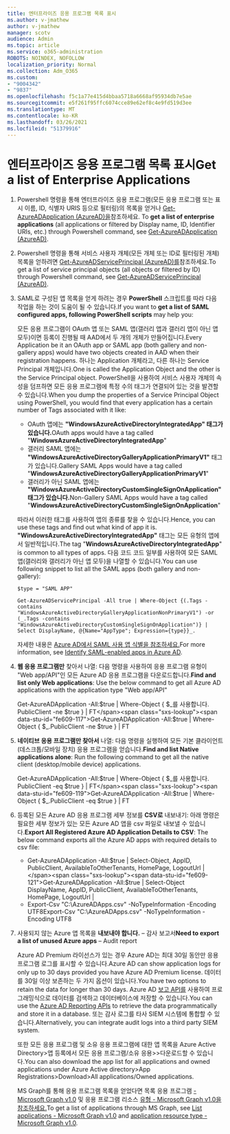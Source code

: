 ```yaml
---
title: 엔터프라이즈 응용 프로그램 목록 표시
ms.author: v-jmathew
author: v-jmathew
manager: scotv
audience: Admin
ms.topic: article
ms.service: o365-administration
ROBOTS: NOINDEX, NOFOLLOW
localization_priority: Normal
ms.collection: Adm_O365
ms.custom:
- "9004342"
- "9837"
ms.openlocfilehash: f5c1a77e415d4bbaa5718a6668af95934db7e5ae
ms.sourcegitcommit: e5f261f95ffc6074cce89e62ef8c4e9fd519d3ee
ms.translationtype: MT
ms.contentlocale: ko-KR
ms.lasthandoff: 03/26/2021
ms.locfileid: "51379916"
---
```

# <a name="get-a-list-of-enterprise-applications"></a><span data-ttu-id="fe609-102">엔터프라이즈 응용 프로그램 목록 표시</span><span class="sxs-lookup"><span data-stu-id="fe609-102">Get a list of Enterprise Applications</span></span>

1. <span data-ttu-id="fe609-103">Powershell 명령을 통해 엔터프라이즈 응용 프로그램(모든 응용 프로그램 또는 표시 이름, ID, 식별자 URIS 등으로 필터링)의 목록을 얻거나 [Get-AzureADApplication (AzureAD)을](https://docs.microsoft.com/powershell/module/azuread/get-azureadapplication)참조하세요. </span><span class="sxs-lookup"><span data-stu-id="fe609-103">To **get a list of enterprise applications** (all applications or filtered by Display name, ID, Identifier URIs, etc.) through Powershell command, see [Get-AzureADApplication (AzureAD)](https://docs.microsoft.com/powershell/module/azuread/get-azureadapplication).</span></span>
2. <span data-ttu-id="fe609-104">Powershell 명령을 통해 서비스 사용자 개체(모든 개체 또는 ID로 필터링된 개체) 목록을 얻하려면 [Get-AzureADServicePrincipal (AzureAD)를](https://docs.microsoft.com/powershell/module/azuread/get-azureadserviceprincipal)참조하세요.</span><span class="sxs-lookup"><span data-stu-id="fe609-104">To get a list of service principal objects (all objects or filtered by ID) through Powershell command, see [Get-AzureADServicePrincipal (AzureAD)](https://docs.microsoft.com/powershell/module/azuread/get-azureadserviceprincipal).</span></span>
3. <span data-ttu-id="fe609-105">SAML로 구성된 앱 목록을 얻게 하려는 경우 **PowerShell** 스크립트를 따라 다음 작업을 하는 것이 도움이 될 수 있습니다.</span><span class="sxs-lookup"><span data-stu-id="fe609-105">If you want to **get a list of SAML configured apps, following PowerShell scripts** may help you:</span></span>

    <span data-ttu-id="fe609-106">모든 응용 프로그램이 OAuth 앱 또는 SAML 앱(갤러리 앱과 갤러리 앱이 아닌 앱 모두)이면 등록이 진행될 때 AAD에서 두 개의 개체가 만들어집니다.</span><span class="sxs-lookup"><span data-stu-id="fe609-106">Every Application be it an OAuth app or SAML app (both gallery and non-gallery apps) would have two objects created in AAD when their registration happens.</span></span> <span data-ttu-id="fe609-107">하나는 Application 개체라고, 다른 하나는 Service Principal 개체입니다.</span><span class="sxs-lookup"><span data-stu-id="fe609-107">One is called the Application Object and the other is the Service Principal object.</span></span> <span data-ttu-id="fe609-108">PowerShell을 사용하여 서비스 사용자 개체의 속성을 덤프하면 모든 응용 프로그램에 특정 수의 태그가 연결되어 있는 것을 발견할 수 있습니다.</span><span class="sxs-lookup"><span data-stu-id="fe609-108">When you dump the properties of a Service Principal Object using PowerShell, you would find that every application has a certain number of Tags associated with it like:</span></span>

    - <span data-ttu-id="fe609-109">OAuth 앱에는 **"WindowsAzureActiveDirectoryIntegratedApp" 태그가 있습니다.**</span><span class="sxs-lookup"><span data-stu-id="fe609-109">OAuth apps would have a tag called "**WindowsAzureActiveDirectoryIntegratedApp**"</span></span>
    - <span data-ttu-id="fe609-110">갤러리 SAML 앱에는 **"WindowsAzureActiveDirectoryGalleryApplicationPrimaryV1"** 태그가 있습니다.</span><span class="sxs-lookup"><span data-stu-id="fe609-110">Gallery SAML Apps would have a tag called "**WindowsAzureActiveDirectoryGalleryApplicationPrimaryV1**"</span></span>
    - <span data-ttu-id="fe609-111">갤러리가 아닌 SAML 앱에는 **"WindowsAzureActiveDirectoryCustomSingleSignOnApplication" 태그가 있습니다.**</span><span class="sxs-lookup"><span data-stu-id="fe609-111">Non-Gallery SAML Apps would have a tag called "**WindowsAzureActiveDirectoryCustomSingleSignOnApplication**"</span></span>

    <span data-ttu-id="fe609-112">따라서 이러한 태그를 사용하여 앱의 종류를 찾을 수 있습니다.</span><span class="sxs-lookup"><span data-stu-id="fe609-112">Hence, you can use these tags and find out what kind of app it is.</span></span> <span data-ttu-id="fe609-113">**"WindowsAzureActiveDirectoryIntegratedApp"** 태그는 모든 유형의 앱에서 일반적입니다.</span><span class="sxs-lookup"><span data-stu-id="fe609-113">The tag "**WindowsAzureActiveDirectoryIntegratedApp**" is common to all types of apps.</span></span> <span data-ttu-id="fe609-114">다음 코드 코드 일부를 사용하여 모든 SAML 앱(갤러리와 갤러리가 아닌 앱 모두)을 나열할 수 있습니다.</span><span class="sxs-lookup"><span data-stu-id="fe609-114">You can use following snippet to list all the SAML apps (both gallery and non-gallery):</span></span>

    `$type = "SAML APP"`

    `Get-AzureADServicePrincipal -All true | Where-Object {(.Tags -contains "WindowsAzureActiveDirectoryGalleryApplicationNonPrimaryV1") -or (_.Tags -contains "WindowsAzureActiveDirectoryCustomSingleSignOnApplication")} | Select DisplayName, @{Name="AppType"; Expression={type}}_.`

    <span data-ttu-id="fe609-115">자세한 내용은 [Azure AD에서 SAML 사용 앱 식별을 참조하세요.](https://docs.microsoft.com/answers/questions/24259/identify-saml-enabled-apps-in-azure-ad.html)</span><span class="sxs-lookup"><span data-stu-id="fe609-115">For more information, see [Identify SAML-enabled apps in Azure AD](https://docs.microsoft.com/answers/questions/24259/identify-saml-enabled-apps-in-azure-ad.html).</span></span>

4. <span data-ttu-id="fe609-116">**웹 응용 프로그램만** 찾아서 나열: 다음 명령을 사용하여 응용 프로그램 유형이 "Web app/API"인 모든 Azure AD 응용 프로그램을 다운로드합니다.</span><span class="sxs-lookup"><span data-stu-id="fe609-116">**Find and list only Web applications**: Use the below command to get all Azure AD applications with the application type "Web app/API"</span></span>

    <span data-ttu-id="fe609-117">Get-AzureADApplication -All:$true | Where-Object { $_를 사용합니다. PublicClient -ne $true } | FT</span><span class="sxs-lookup"><span data-stu-id="fe609-117">Get-AzureADApplication -All:$true | Where-Object { $_.PublicClient -ne $true } | FT</span></span>
5. <span data-ttu-id="fe609-118">**네이티브 응용 프로그램만 찾아서** 나열: 다음 명령을 실행하여 모든 기본 클라이언트(데스크톱/모바일 장치) 응용 프로그램을 얻습니다.</span><span class="sxs-lookup"><span data-stu-id="fe609-118">**Find and list Native applications alone**: Run the following command to get all the native client (desktop/mobile device) applications.</span></span>

    <span data-ttu-id="fe609-119">Get-AzureADApplication -All:$true | Where-Object { $_를 사용합니다. PublicClient -eq $true } | FT</span><span class="sxs-lookup"><span data-stu-id="fe609-119">Get-AzureADApplication -All:$true | Where-Object { $_.PublicClient -eq $true } | FT</span></span>
6. <span data-ttu-id="fe609-120">등록된 모든 Azure AD 응용 프로그램 세부 정보를 **CSV로** 내보내기: 아래 명령은 필요한 세부 정보가 있는 모든 Azure AD 앱을 csv 파일로 내보낼 수 있습니다.</span><span class="sxs-lookup"><span data-stu-id="fe609-120">**Export All Registered Azure AD Application Details to CSV**: The below command exports all the Azure AD apps with required details to csv file:</span></span>

    - <span data-ttu-id="fe609-121">Get-AzureADApplication -All:$true | Select-Object, AppID, PublicClient, AvailableToOtherTenants, HomePage, LogoutUrl |</span><span class="sxs-lookup"><span data-stu-id="fe609-121">Get-AzureADApplication -All:$true | Select-Object DisplayName, AppID, PublicClient, AvailableToOtherTenants, HomePage, LogoutUrl |</span></span>
    - <span data-ttu-id="fe609-122">Export-Csv "C:\AzureADApps.csv" -NoTypeInformation -Encoding UTF8</span><span class="sxs-lookup"><span data-stu-id="fe609-122">Export-Csv "C:\AzureADApps.csv" -NoTypeInformation -Encoding UTF8</span></span>

7. <span data-ttu-id="fe609-123">사용되지 않는 Azure 앱 목록을 **내보내야 합니다.** – 감사 보고서</span><span class="sxs-lookup"><span data-stu-id="fe609-123">**Need to export a list of unused Azure apps** – Audit report</span></span>

    <span data-ttu-id="fe609-124">Azure AD Premium 라이선스가 있는 경우 Azure AD는 최대 30일 동안만 응용 프로그램 로그를 표시할 수 있습니다.</span><span class="sxs-lookup"><span data-stu-id="fe609-124">Azure AD can show application logs for only up to 30 days provided you have Azure AD Premium license.</span></span>
    <span data-ttu-id="fe609-125">데이터를 30일 이상 보존하는 두 가지 옵션이 있습니다.</span><span class="sxs-lookup"><span data-stu-id="fe609-125">You have two options to retain the data for longer than 30 days.</span></span> <span data-ttu-id="fe609-126">Azure AD [보고 API를](https://docs.microsoft.com/azure/active-directory/reports-monitoring/concept-reporting-api) 사용하여 프로그래밍식으로 데이터를 검색하고 데이터베이스에 저장할 수 있습니다.</span><span class="sxs-lookup"><span data-stu-id="fe609-126">You can use the [Azure AD Reporting APIs](https://docs.microsoft.com/azure/active-directory/reports-monitoring/concept-reporting-api) to retrieve the data programmatically and store it in a database.</span></span> <span data-ttu-id="fe609-127">또는 감사 로그를 타사 SIEM 시스템에 통합할 수 있습니다.</span><span class="sxs-lookup"><span data-stu-id="fe609-127">Alternatively, you can integrate audit logs into a third party SIEM system.</span></span>

    <span data-ttu-id="fe609-128">또한 모든 응용 프로그램 및 소유 응용 프로그램에 대한 앱 목록을 Azure Active Directory>앱 등록에서 모든 응용 프로그램/소유 응용>>다운로드할 수 있습니다.</span><span class="sxs-lookup"><span data-stu-id="fe609-128">You can also download the app list for all applications and owned applications under Azure Active directory>App Registrations>Download>All applications/Owned applications.</span></span>

    <span data-ttu-id="fe609-129">MS Graph를 통해 응용 프로그램 목록을 얻었다면 목록 응용 프로그램 [- Microsoft Graph v1.0](https://docs.microsoft.com/graph/api/application-list) 및 응용 프로그램 리소스 [유형 - Microsoft Graph v1.0을 참조하세요.](https://docs.microsoft.com/graph/api/resources/application)</span><span class="sxs-lookup"><span data-stu-id="fe609-129">To get a list of applications through MS Graph, see [List applications - Microsoft Graph v1.0](https://docs.microsoft.com/graph/api/application-list) and [application resource type - Microsoft Graph v1.0](https://docs.microsoft.com/graph/api/resources/application).</span></span>

